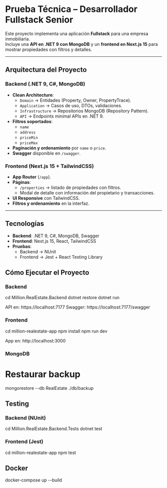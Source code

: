 # Prueba Técnica – Desarrollador Fullstack Senior

Este proyecto implementa una aplicación **Fullstack** para una empresa inmobiliaria.  
Incluye una **API en .NET 9 con MongoDB** y un **frontend en Next.js 15** para mostrar propiedades con filtros y detalles.  

---

## Arquitectura del Proyecto

### Backend (.NET 9, C#, MongoDB)
- **Clean Architecture**:
  - `Domain` → Entidades (Property, Owner, PropertyTrace).
  - `Application` → Casos de uso, DTOs, validaciones.
  - `Infrastructure` → Repositorios MongoDB (Repository Pattern).
  - `API` → Endpoints minimal APIs en .NET 9.
- **Filtros soportados**:
  - `name`
  - `address`
  - `priceMin`
  - `priceMax`
- **Paginación y ordenamiento** por `name` o `price`.
- **Swagger** disponible en `/swagger`.

### Frontend (Next.js 15 + TailwindCSS)
- **App Router** (`/app`).
- **Páginas**:
  - `/properties` → listado de propiedades con filtros.
  - Modal de detalle con información del propietario y transacciones.
- **UI Responsive** con TailwindCSS.
- **Filtros y ordenamiento** en la interfaz.

---

## Tecnologías
- **Backend**: .NET 9, C#, MongoDB, Swagger
- **Frontend**: Next.js 15, React, TailwindCSS
- **Pruebas**:
  - Backend → NUnit
  - Frontend → Jest + React Testing Library


## Cómo Ejecutar el Proyecto

### Backend
cd Million.RealEstate.Backend
dotnet restore
dotnet run

API en: https://localhost:7177
Swagger: https://localhost:7177/swagger

### Frontend
cd million-realestate-app
npm install
npm run dev

App en: http://localhost:3000

### MongoDB

# Restaurar backup
mongorestore --db RealEstate ./db/backup

## Testing

### Backend (NUnit)

cd Million.RealEstate.Backend.Tests
dotnet test

### Frontend (Jest)

cd million-realestate-app
npm test

## Docker 

docker-compose up --build
